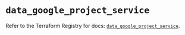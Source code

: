 # `data_google_project_service`

Refer to the Terraform Registry for docs: [`data_google_project_service`](https://registry.terraform.io/providers/hashicorp/google-beta/6.1.0/docs/data-sources/google_project_service).
